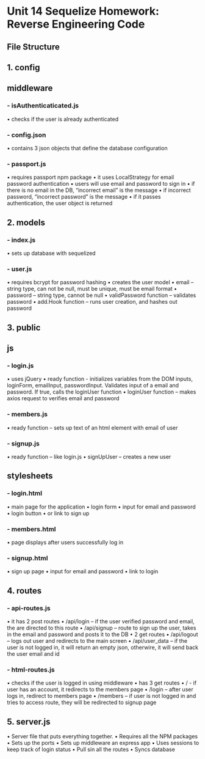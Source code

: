 # Unit 14 Sequelize Homework: Reverse Engineering Code
## File Structure
## 1.  config
## middleware
### - isAuthenticaticated.js
•	checks if the user is already authenticated
### - config.json
•	contains 3 json objects that define the database configuration
### - passport.js
•	requires passport npm package
•	it uses LocalStrategy for email password authentication
•	users will use email and password to sign in
•	if there is no email in the DB, “incorrect email” is the message
•	if incorrect password, “incorrect password” is the message
•	if it passes authentication, the user object is returned
## 2. models
### - index.js
•	sets up database with sequelized
### - user.js
•	requires bcrypt for password hashing
•	creates the user model
•	email – string type, can not be null, must be unique, must be email format
•	password – string type, cannot be null
•	validPassword function – validates password
•	add.Hook function – runs user creation, and hashes out password
## 3.  public
## js
### - login.js
•	uses jQuery
•	ready function - initializes variables from the DOM inputs, loginForm, emailInput, passwordInput. Validates input of a email and password. If true, calls the loginUser function
•	loginUser function – makes axios request to verifies email and password
### - members.js
•	ready function – sets up text of an html element with email of user
### - signup.js
•	ready function – like login.js
•	signUpUser – creates a new user
## stylesheets
### - login.html
•	main page for the application
•	login form
•	input for email and password
•	login button
•	or link to sign up
### - members.html
•	page displays after users successfully log in
### - signup.html
•	sign up page
•	input for email and password
•	link to login
## 4. routes
### - api-routes.js
•	it has 2 post routes
•	/api/login – if the user verified password and email, the are directed to this route
•	/api/signup – route to sign up the user, takes in the email and password and posts it to the DB
•	2 get routes
•	/api/logout – logs out user and redirects to the main screen
•	/api/user_data – if the user is not logged in, it will return an empty json, otherwire, it will send back the user email and id
### - html-routes.js
•	checks if the user is logged in using middleware
•	has 3 get routes
•	/ - if user has an account, it redirects to the members page
•	/login – after user logs in, redirect to members page
•	/members – if user is not logged in and tries to access route, they will be redirected to signup page
## 5.  server.js
•	Server file that puts everything together. 
•	Requires all the NPM packages
•	Sets up the ports
•	Sets up middleware an express app
•	Uses sessions to keep track of login status
•	Pull sin all the routes
•	Syncs database
